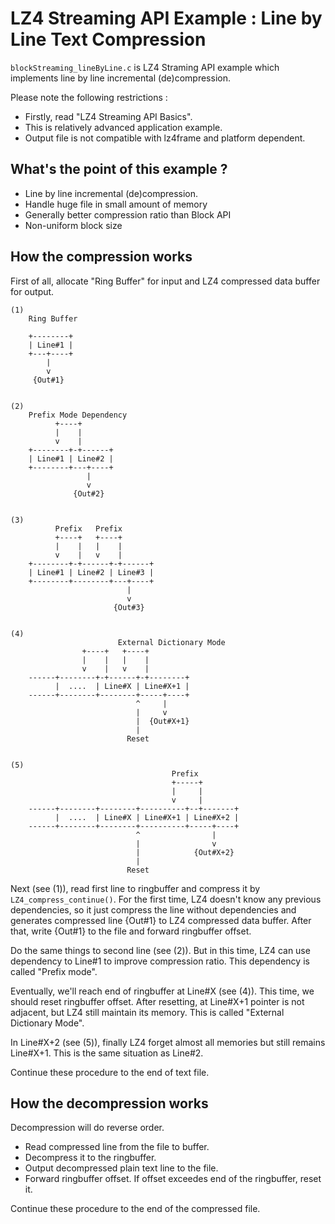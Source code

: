 ﻿# LZ4 Streaming API Example : Line by Line Text Compression

`blockStreaming_lineByLine.c` is LZ4 Straming API example which implements line by line incremental (de)compression.

Please note the following restrictions :

 - Firstly, read "LZ4 Streaming API Basics".
 - This is relatively advanced application example.
 - Output file is not compatible with lz4frame and platform dependent.


## What's the point of this example ?

 - Line by line incremental (de)compression.
 - Handle huge file in small amount of memory
 - Generally better compression ratio than Block API
 - Non-uniform block size


## How the compression works

First of all, allocate "Ring Buffer" for input and LZ4 compressed data buffer for output.

```
(1)
    Ring Buffer

    +--------+
    | Line#1 |
    +---+----+
        |
        v
     {Out#1}


(2)
    Prefix Mode Dependency
          +----+
          |    |
          v    |
    +--------+-+------+
    | Line#1 | Line#2 |
    +--------+---+----+
                 |
                 v
              {Out#2}


(3)
          Prefix   Prefix
          +----+   +----+
          |    |   |    |
          v    |   v    |
    +--------+-+------+-+------+
    | Line#1 | Line#2 | Line#3 |
    +--------+--------+---+----+
                          |
                          v
                       {Out#3}


(4)
                        External Dictionary Mode
                +----+   +----+
                |    |   |    |
                v    |   v    |
    ------+--------+-+------+-+--------+
          |  ....  | Line#X | Line#X+1 |
    ------+--------+--------+-----+----+
                            ^     |
                            |     v
                            |  {Out#X+1}
                            |
                          Reset


(5)
                                    Prefix
                                    +-----+
                                    |     |
                                    v     |
    ------+--------+--------+----------+--+-------+
          |  ....  | Line#X | Line#X+1 | Line#X+2 |
    ------+--------+--------+----------+-----+----+
                            ^                |
                            |                v
                            |            {Out#X+2}
                            |
                          Reset
```

Next (see (1)), read first line to ringbuffer and compress it by `LZ4_compress_continue()`.
For the first time, LZ4 doesn't know any previous dependencies,
so it just compress the line without dependencies and generates compressed line {Out#1} to LZ4 compressed data buffer.
After that, write {Out#1} to the file and forward ringbuffer offset.

Do the same things to second line (see (2)).
But in this time, LZ4 can use dependency to Line#1 to improve compression ratio.
This dependency is called "Prefix mode".

Eventually, we'll reach end of ringbuffer at Line#X (see (4)).
This time, we should reset ringbuffer offset.
After resetting, at Line#X+1 pointer is not adjacent, but LZ4 still maintain its memory.
This is called "External Dictionary Mode".

In Line#X+2 (see (5)), finally LZ4 forget almost all memories but still remains Line#X+1.
This is the same situation as Line#2.

Continue these procedure to the end of text file.


## How the decompression works

Decompression will do reverse order.

 - Read compressed line from the file to buffer.
 - Decompress it to the ringbuffer.
 - Output decompressed plain text line to the file.
 - Forward ringbuffer offset. If offset exceedes end of the ringbuffer, reset it.

Continue these procedure to the end of the compressed file.
